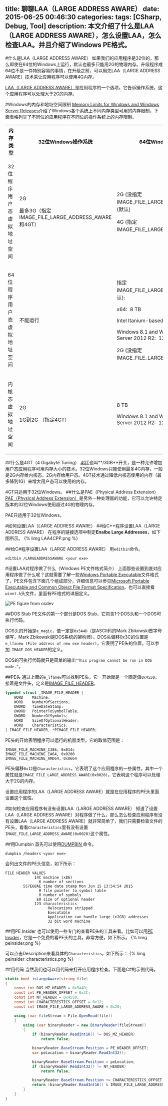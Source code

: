 title: 聊聊LAA（LARGE ADDRESS AWARE）
date: 2015-06-25 00:46:30
categories:
tags: [CSharp, Debug, Tool]
description: 本文介绍了什么是LAA（LARGE ADDRESS AWARE），怎么设置LAA，怎么检查LAA。并且介绍了Windows PE格式。
---
#什么是LAA（LARGE ADDRESS AWARE）
如果我们的应用程序是32位的，那么即使在64位的Windows上运行，默认也最多只能用2G的物理内存。升级程序成64位不是一件特别容易的事情，在升级之前，可以用先LAA（LARGE ADDRESS AWARE）技术来让应用程序可以使用4G内存。

[LAA（LARGE ADDRESS AWARE）](https://msdn.microsoft.com/en-us/library/wz223b1z.aspx)是应用程序的一个选项，它告诉操作系统，这个应用程序可以处理大于2G的内存。

#Windows的内存和地址空间限制
[Memory Limits for Windows and Windows Server Releases](https://msdn.microsoft.com/en-us/library/aa366778.aspx)介绍了Windows各个系统上不同内存类型可用的内存限制，下面表格列举了不同位的应用程序在不同位的操作系统上的内存限制。

<table>
	<tbody>
		<tr>
			<th>内存类型</th>
			<th>32位Windows操作系统</th>
			<th>64位Windows操作系统</th>
		</tr>
		<tr>
			<td>
				<p>32位程序用户态虚拟地址空间</p>
			</td>
			<td>
				<p>2G</p>
				<p>最多3G（指定IMAGE_FILE_LARGE_ADDRESS_AWARE和4GT）</p>
			</td>
			<td>
				<p>2G (没指定IMAGE_FILE_LARGE_ADDRESS_AWARE） (默认)</p>
				<p>4G (指定IMAGE_FILE_LARGE_ADDRESS_AWARE）</p>
			</td>
		</tr>
		<tr>
			<td>
				<p>64位程序用户态虚拟地址空间</p>
			</td>
			<td>
				<p>不能运行</p>
			</td>
			<td>
				<p>指定IMAGE_FILE_LARGE_ADDRESS_AWARE(默认):</p>
				<p>x64:&nbsp;&nbsp;8 TB</p>
				<p>Intel Itanium-based systems:&nbsp;&nbsp;7 TB</p>
				<p>Windows&nbsp;8.1 and Windows Server&nbsp;2012&nbsp;R2:&nbsp;&nbsp;128 TB</p>
				<p>2G (没指定IMAGE_FILE_LARGE_ADDRESS_AWARE）</p>
			</td>
		</tr>
		<tr>
			<td>
				<p>内核态虚拟地址空间</p>
			</td>
			<td>
				<p>2G</p>
				<p>1G到2G （指定4GT）</p>
			</td>
			<td>
				<p>8 TB</p>
				<p>Windows&nbsp;8.1 and Windows Server&nbsp;2012&nbsp;R2:&nbsp;&nbsp;128 TB</p>
			</td>
		</tr>
	</tbody>
</table>

##什么是4GT（4 Gigabyte Tuning）
[4GT](https://technet.microsoft.com/en-us/library/cc786709%28WS.10%29.aspx)也叫**/3GB**开关，是一种允许增加用户态应用程序可用内存大小的技术。32位Windows只能使用最多4G内存，一般是2G内存给内核态，2G内存给用户态。4GT技术通过降低内核态使用的内存（最多降到1G）来增大用户态可以使用的内存。

4GT只适用于32位Windows。
##什么是PAE（Physical Address Extension）
[PAE（Physical Address Extension）](https://msdn.microsoft.com/en-us/library/aa366796.aspx)是另外一种处理器的功能，它可以允许特定版本的32位Windows使用超过4G的物理内存。

PAE只适用于32位Windows。

#如何设置LAA（LARGE ADDRESS AWARE）
##给C++程序设置LAA（LARGE ADDRESS AWARE）
在程序的链接选项中制定**Enalbe Large Addresses**，如下图所示。
{% limg LAA4CPP.png %}

##给C#程序设置LAA（LARGE ADDRESS AWARE）
用`editbin`命令。
```
editbin /LARGEADDRESSAWARE <your exe>
```
#设置LAA对程序做了什么（Windows PE文件格式简介）
上面那些设置到底对应用程序做了什么呢？这就需要了解一些[Windows Portable Executable](https://en.wikipedia.org/wiki/Portable_Executable)文件格式了。PE文件包含下面几个组成部分，详细信息可以参见[Microsoft Portable Executable and Common Object File Format Specification](http://download.microsoft.com/download/e/b/a/eba1050f-a31d-436b-9281-92cdfeae4b45/pecoff.doc)。也可以直接看`winnt.h`头文件，里面有PE格式的详细定义。

![PE figure from osdev](http://wiki.osdev.org/images/d/dd/PEFigure1.jpg)

##DOS Stub
PE文件的第一个部分是DOS Stub，它包含1个DOS头和一个DOS可执行代码。

DOS头的开始是`e_magic`，值一定是`0x5A4D`（是ASCII码的Mark Zbikowski首字母缩写，Mark Zbikowski是DOS系统的架构师）。DOS头偏移0x3C的位置是`e_lfanew (File address of new exe header)`，它表明了PE头的位置。可以参加`_IMAGE_DOS_HEADER`的定义。

DOS的可执行代码就只是简单的输出`"This program cannot be run in DOS mode."`。

##PE头
通过上面的`e_lfanew`可以找到PE头，它一开始就是一个固定值`0x4550`。接着是文件头，定义是[IMAGE_FILE_HEADER](https://msdn.microsoft.com/en-us/library/windows/desktop/ms680313%28v=vs.85%29.aspx)。
```c++
typedef struct _IMAGE_FILE_HEADER {
    WORD    Machine;
    WORD    NumberOfSections;
    DWORD   TimeDateStamp;
    DWORD   PointerToSymbolTable;
    DWORD   NumberOfSymbols;
    WORD    SizeOfOptionalHeader;
    WORD    Characteristics;
} IMAGE_FILE_HEADER, *PIMAGE_FILE_HEADER;
```

PE头的开始表明程序可以运行的机器类型。它的取值范围是：
```
IMAGE_FILE_MACHINE_I386, 0x014c	
IMAGE_FILE_MACHINE_IA64, 0x0200
IMAGE_FILE_MACHINE_AMD64, 0x8664
```

PE头偏移`0x12`是`Characteristics`，它表明了这个应用程序的一些属性。其中一个属性就是`IMAGE_FILE_LARGE_ADDRESS_AWARE(0x0020)`，它表明这个程序可以处理大于2G的内存。

设置应用程序的LAA（LARGE ADDRESS AWARE）就是在应用程序的PE头里面设置这个属性。

#如何检查应用程序有没有设置LAA（LARGE ADDRESS AWARE）
知道了设置LAA（LARGE ADDRESS AWARE）对程序做了什么，那么怎么检查应用程序有没有设置LAA（LARGE ADDRESS AWARE）就非常简单了，我们只需要检查文件的PE头，看看`Characteristics`里有没有设置`IMAGE_FILE_LARGE_ADDRESS_AWARE(0x0020)`这个属性。

##用Dumpbin
首先可以使用[DUMPBIN ](https://msdn.microsoft.com/en-us/library/c1h23y6c.aspx)命令。
```
dumpbin /headers <your exe>
```
会列出文件的PE头信息，如下所示：
```
FILE HEADER VALUES
             14C machine (x86)
               6 number of sections
        557E68AE time date stamp Mon Jun 15 13:54:54 2015
               0 file pointer to symbol table
               0 number of symbols
              E0 size of optional header
             123 characteristics
                   Relocations stripped
                   Executable
                   Application can handle large (>2GB) addresses
                   32 bit word machine
```
				   
##用PE Insider
也可以使用一些专门的查看PE头的工具来看。比如可以用[PE Insider](http://cerbero.io/peinsider/)，它是一个免费的看PE头的工具，非常方便，如下所示。
{% limg peinsider.png %}

可以点击Description来看具体的`Characteristics`，如下所示：
{% limg peinsider_characteristics.png %}

##用代码
当然我们也可以用代码来打开应用程序检查。下面是C#的示例代码。

```csharp
static bool isLargeAware(string file)
{
	const int DOS_MZ_HEADER = 0x5A4D;
	const int PE_HEADER_OFFSET = 0x3C;
	const int NT_HEADER = 0x4550;
	const int CHARACTERISTICS_OFFSET = 0x12;
	const int IMAGE_FILE_LARGE_ADDRESS_AWARE = 0x20;

	using (var fileStream = File.OpenRead(file))
	{
		using (var binaryReader = new BinaryReader(fileStream))
		{
			if (binaryReader.ReadInt16() != DOS_MZ_HEADER)
				return false;

			binaryReader.BaseStream.Position = PE_HEADER_OFFSET;
			var peLocation = binaryReader.ReadInt32();

			binaryReader.BaseStream.Position = peLocation;
			if (binaryReader.ReadInt32() != NT_HEADER)
				return false;

			binaryReader.BaseStream.Position += CHARACTERISTICS_OFFSET;
			return (binaryReader.ReadInt16() & IMAGE_FILE_LARGE_ADDRESS_AWARE) != 0;
		}
	}
}
```